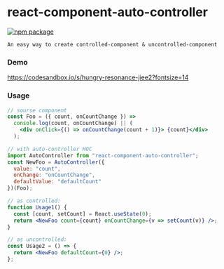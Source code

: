 # react-component-auto-controller

[![npm package][npm-badge]][npm]

`An easy way to create controlled-component & uncontrolled-component`

### Demo

https://codesandbox.io/s/hungry-resonance-jiee2?fontsize=14

### Usage

```jsx
// sourse component
const Foo = ({ count, onCountChange }) =>
  console.log(count, onCountChange) || (
    <div onClick={() => onCountChange(count + 1)}> {count}</div>
  );

// with auto-controller HOC
import AutoController from "react-component-auto-controller";
const NewFoo = AutoController({
  value: "count",
  onChange: "onCountChange",
  defaultValue: "defaultCount"
})(Foo);

// as controlled:
function Usage1() {
  const [count, setCount] = React.useState(0);
  return <NewFoo count={count} onCountChange={v => setCount(v)} />;
}

// as uncontrolled:
const Usage2 = () => {
  return <NewFoo defaultCount={0} />;
};
```

[npm-badge]: https://img.shields.io/npm/v/react-component-auto-controller.png?style=flat-square
[npm]: https://www.npmjs.org/package/react-component-auto-controller
